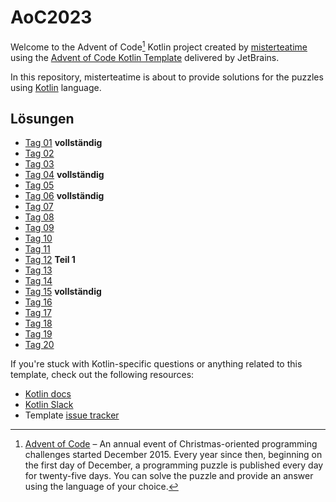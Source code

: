 # AoC2023

Welcome to the Advent of Code[^aoc] Kotlin project created by [misterteatime][github] using the [Advent of Code Kotlin Template][template] delivered by JetBrains.

In this repository, misterteatime is about to provide solutions for the puzzles using [Kotlin][kotlin] language.

## Lösungen

- [Tag 01](docs/Day01.md) **vollständig**
- [Tag 02](docs/Day02.md) 
- [Tag 03](docs/Day03.md) 
- [Tag 04](docs/Day04.md) **vollständig**
- [Tag 05](docs/Day05.md) 
- [Tag 06](docs/Day06.md) **vollständig**
- [Tag 07](docs/Day07.md) 
- [Tag 08](docs/Day08.md) 
- [Tag 09](docs/Day09.md) 
- [Tag 10](docs/Day10.md) 
- [Tag 11](docs/Day11.md) 
- [Tag 12](docs/Day12.md) **Teil 1**
- [Tag 13](docs/Day13.md)
- [Tag 14](docs/Day14.md)
- [Tag 15](docs/Day15.md) **vollständig**
- [Tag 16](docs/Day16.md)
- [Tag 17](docs/Day17.md)
- [Tag 18](docs/Day18.md)
- [Tag 19](docs/Day19.md)
- [Tag 20](docs/Day20.md)

If you're stuck with Kotlin-specific questions or anything related to this template, check out the following resources:

- [Kotlin docs][docs]
- [Kotlin Slack][slack]
- Template [issue tracker][issues]


[^aoc]:
    [Advent of Code][aoc] – An annual event of Christmas-oriented programming challenges started December 2015.
    Every year since then, beginning on the first day of December, a programming puzzle is published every day for twenty-five days.
    You can solve the puzzle and provide an answer using the language of your choice.

[aoc]: https://adventofcode.com
[docs]: https://kotlinlang.org/docs/home.html
[github]: https://github.com/misterteatime
[issues]: https://github.com/kotlin-hands-on/advent-of-code-kotlin-template/issues
[kotlin]: https://kotlinlang.org
[slack]: https://surveys.jetbrains.com/s3/kotlin-slack-sign-up
[template]: https://github.com/kotlin-hands-on/advent-of-code-kotlin-template
